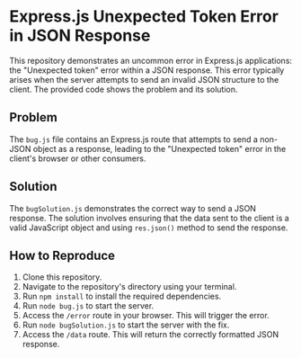 # Express.js Unexpected Token Error in JSON Response

This repository demonstrates an uncommon error in Express.js applications: the "Unexpected token" error within a JSON response. This error typically arises when the server attempts to send an invalid JSON structure to the client.  The provided code shows the problem and its solution.

## Problem

The `bug.js` file contains an Express.js route that attempts to send a non-JSON object as a response, leading to the "Unexpected token" error in the client's browser or other consumers.

## Solution

The `bugSolution.js` demonstrates the correct way to send a JSON response. The solution involves ensuring that the data sent to the client is a valid JavaScript object and using `res.json()` method to send the response.

## How to Reproduce

1. Clone this repository.
2. Navigate to the repository's directory using your terminal.
3. Run `npm install` to install the required dependencies.
4. Run `node bug.js` to start the server.
5. Access the `/error` route in your browser. This will trigger the error.
6. Run `node bugSolution.js` to start the server with the fix.
7. Access the `/data` route. This will return the correctly formatted JSON response.
